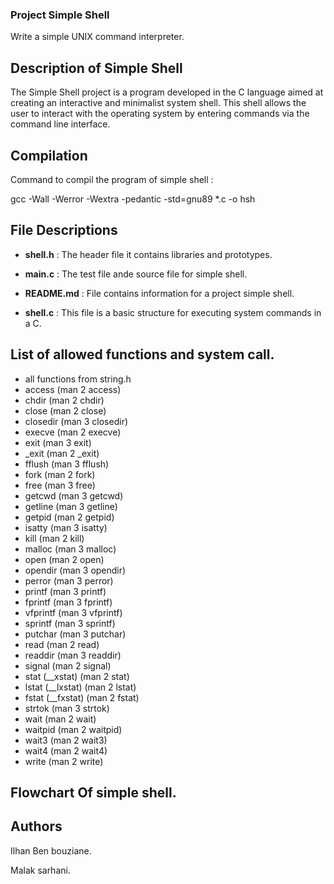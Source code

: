 ### Project Simple Shell

Write a simple UNIX command interpreter.

## Description of Simple Shell

The Simple Shell project is a program developed in the C language aimed at creating an interactive and minimalist system shell. This shell allows the user to interact with the operating system by entering commands via the command line interface.

## Compilation 

Command to compil the program of simple shell :

gcc -Wall -Werror -Wextra -pedantic -std=gnu89 *.c -o hsh

## File Descriptions

* **shell.h** : The header file it contains libraries and prototypes.

* **main.c** : The test file ande source file for simple shell.

* **README.md** : File contains information for a project simple shell.

* **shell.c** : This file is a basic structure for executing system commands in a C.

## List of allowed functions and system call.

* all functions from string.h
* access (man 2 access)
* chdir (man 2 chdir)
* close (man 2 close)
* closedir (man 3 closedir)
* execve (man 2 execve)
* exit (man 3 exit)
* _exit (man 2 _exit)
* fflush (man 3 fflush)
* fork (man 2 fork)
* free (man 3 free)
* getcwd (man 3 getcwd)
* getline (man 3 getline)
* getpid (man 2 getpid)
* isatty (man 3 isatty)
* kill (man 2 kill)
* malloc (man 3 malloc)
* open (man 2 open)
* opendir (man 3 opendir)
* perror (man 3 perror)
* printf (man 3 printf)
* fprintf (man 3 fprintf)
* vfprintf (man 3 vfprintf)
* sprintf (man 3 sprintf)
* putchar (man 3 putchar)
* read (man 2 read)
* readdir (man 3 readdir)
* signal (man 2 signal)
* stat (__xstat) (man 2 stat)
* lstat (__lxstat) (man 2 lstat)
* fstat (__fxstat) (man 2 fstat)
* strtok (man 3 strtok)
* wait (man 2 wait)
* waitpid (man 2 waitpid)
* wait3 (man 2 wait3)
* wait4 (man 2 wait4)
* write (man 2 write)

## Flowchart Of simple shell.


## Authors

Ilhan Ben bouziane.

Malak sarhani.
